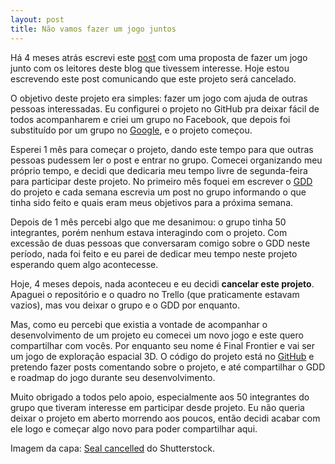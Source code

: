 ```yaml
---
layout: post
title: Não vamos fazer um jogo juntos
---
```


Há 4 meses atrás escrevi este [post](http://gamedeveloper.com.br/vamos-fazer-um-jogo-juntos/) com uma proposta de fazer um jogo junto com os leitores deste blog que tivessem interesse. Hoje estou escrevendo este post comunicando que este projeto será cancelado.

O objetivo deste projeto era simples: fazer um jogo com ajuda de outras pessoas interessadas. Eu configurei o projeto no GitHub pra deixar fácil de todos acompanharem e criei um grupo no Facebook, que depois foi substituído por um grupo no [Google](https://groups.google.com/forum/#!forum/gamedevblog), e o projeto começou.

Esperei 1 mês para começar o projeto, dando este tempo para que outras pessoas pudessem ler o post e entrar no grupo. Comecei organizando meu próprio tempo, e decidi que dedicaria meu tempo livre de segunda-feira para participar deste projeto. No primeiro mês foquei em escrever o [GDD](https://docs.google.com/document/d/1oJO44LWsLFr1uZdfcmSFFD5DQI-b-b3nKj4_ICFE5Ho/edit) do projeto e cada semana escrevia um post no grupo informando o que tinha sido feito e quais eram meus objetivos para a próxima semana.

Depois de 1 mês percebi algo que me desanimou: o grupo tinha 50 integrantes, porém nenhum estava interagindo com o projeto. Com excessão de duas pessoas que conversaram comigo sobre o GDD neste período, nada foi feito e eu parei de dedicar meu tempo neste projeto esperando quem algo acontecesse.

Hoje, 4 meses depois, nada aconteceu e eu decidi **cancelar este projeto**. Apaguei o repositório e o quadro no Trello (que praticamente estavam vazios), mas vou deixar o grupo e o GDD por enquanto.

Mas, como eu percebi que existia a vontade de acompanhar o desenvolvimento de um projeto eu comecei um novo jogo e este quero compartilhar com vocês. Por enquanto seu nome é Final Frontier e vai ser um jogo de exploração espacial 3D. O código do projeto está no [GitHub](https://github.com/cicanci/game-unity-ff) e pretendo fazer posts comentando sobre o projeto, e até compartilhar o GDD e roadmap do jogo durante seu desenvolvimento.

Muito obrigado a todos pelo apoio, especialmente aos 50 integrantes do grupo que tiveram interesse em participar desde projeto. Eu não queria deixar o projeto em aberto morrendo aos poucos, então decidi acabar com ele logo e começar algo novo para poder compartilhar aqui.

Imagem da capa: [Seal cancelled](http://www.shutterstock.com/pic-317182457/stock-photo-seal-cancelled-stamped-on-paper-planner.html?src=VkmaZUOTm08LC_DM2NEeGQ-1-0) do Shutterstock.
